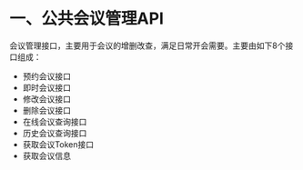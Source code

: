 # 一、公共会议管理API

会议管理接口，主要用于会议的增删改查，满足日常开会需要。主要由如下8个接口组成：

* 预约会议接口
* 即时会议接口
* 修改会议接口
* 删除会议接口
* 在线会议查询接口
* 历史会议查询接口
* 获取会议Token接口
* 获取会议信息

